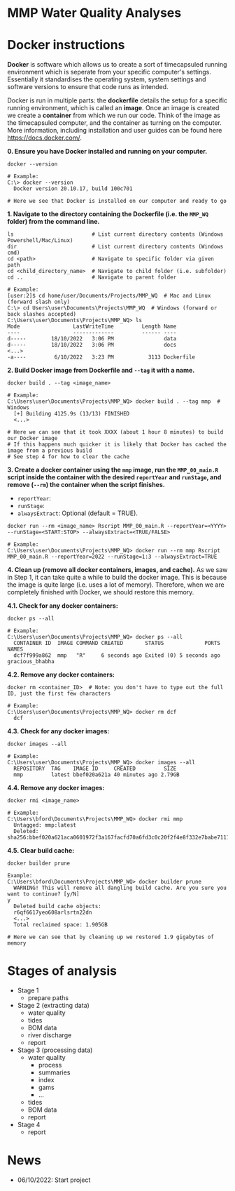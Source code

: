 MMP Water Quality Analyses
=============================

# Docker instructions

**Docker** is software which allows us to create a sort of timecapsuled running environment which is seperate from your specific computer's settings. Essentially it standardises the operating system, system settings and software versions to ensure that code runs as intended. 

Docker is run in multiple parts: the **dockerfile** details the setup for a specific running environment, which is called an **image**. Once an image is created we create a **container** from which we run our code. Think of the image as the timecapsuled computer, and the container as turning on the computer. More information, including installation and user guides can be found here https://docs.docker.com/.

**0. Ensure you have Docker installed and running on your computer.**
```console
docker --version
```
```console
# Example:
C:\> docker --version
  Docker version 20.10.17, build 100c701

# Here we see that Docker is installed on our computer and ready to go
```

**1. Navigate to the directory containing the Dockerfile (i.e. the `MMP_WQ` folder) from the command line.**

```console
ls                         # List current directory contents (Windows Powershell/Mac/Linux)
dir                        # List current directory contents (Windows cmd)
cd <path>                  # Navigate to specific folder via given path
cd <child_directory_name>  # Navigate to child folder (i.e. subfolder)
cd ..                      # Navigate to parent folder
```
```
# Example:
[user:2]$ cd home/user/Documents/Projects/MMP_WQ  # Mac and Linux (forward slash only)
C:\> cd Users\user\Documents\Projects\MMP_WQ  # Windows (forward or back slashes accepted)
C:\Users\user\Documents\Projects\MMP_WQ> ls
Mode                 LastWriteTime         Length Name
----                 -------------         ------ ----
d-----        18/10/2022   3:06 PM                data
d-----        18/10/2022   3:06 PM                docs
<...>
-a----         6/10/2022   3:23 PM           3113 Dockerfile
```

**2. Build Docker image from Dockerfile and `--tag` it with a name.**
```console
docker build . --tag <image_name>
```
```
# Example:
C:\Users\user\Documents\Projects\MMP_WQ> docker build . --tag mmp  # Windows
  [+] Building 4125.9s (13/13) FINISHED
  <...>

# Here we can see that it took XXXX (about 1 hour 8 minutes) to build our Docker image
# If this happens much quicker it is likely that Docker has cached the image from a previous build
# See step 4 for how to clear the cache
```

**3. Create a docker container using the `mmp` image, run the `MMP_00_main.R` script inside the container with the desired `reportYear` and `runStage`, and remove (`--rm`) the container when the script finishes.**

* `reportYear`: 
* `runStage`:
* `alwaysExtract`: Optional (default = TRUE). 

```console
docker run --rm <image_name> Rscript MMP_00_main.R --reportYear=<YYYY> --runStage=<START:STOP> --alwaysExtract=<TRUE/FALSE>
```
```
# Example:
C:\Users\user\Documents\Projects\MMP_WQ> docker run --rm mmp Rscript MMP_00_main.R --reportYear=2022 --runStage=1:3 --alwaysExtract=TRUE
```

**4. Clean up (remove all docker containers, images, and cache).**
As we saw in Step 1, it can take quite a while to build the docker image. This is because the image is quite large (i.e. uses a lot of memory). Therefore, when we are completely finished with Docker, we should restore this memory. 

**4.1. Check for any docker containers:**
    
```console
docker ps --all
```
```
# Example:
C:\Users\user\Documents\Projects\MMP_WQ> docker ps --all
  CONTAINER ID  IMAGE COMMAND CREATED       STATUS             PORTS     NAMES
  dcf7f999a862  mmp   "R"     6 seconds ago Exited (0) 5 seconds ago     gracious_bhabha
```

**4.2. Remove any docker containers:**
  
```console
docker rm <container_ID>  # Note: you don't have to type out the full ID, just the first few characters
```
```
# Example:
C:\Users\user\Documents\Projects\MMP_WQ> docker rm dcf
  dcf
```

**4.3. Check for any docker images:**

```console
docker images --all
```
```
# Example:
C:\Users\user\Documents\Projects\MMP_WQ> docker images --all
  REPOSITORY  TAG    IMAGE ID     CREATED         SIZE
  mmp         latest bbef020a621a 40 minutes ago 2.79GB
```

**4.4. Remove any docker images:**
```console
docker rmi <image_name>
```
```
# Example:
C:\Users\bford\Documents\Projects\MMP_WQ> docker rmi mmp
  Untagged: mmp:latest
  Deleted: sha256:bbef020a621aca0601972f3a167facfd70a6fd3c0c20f2f4e8f332e7babe7111
```

**4.5. Clear build cache:**

```console
docker builder prune
```
```
Example:
C:\Users\bford\Documents\Projects\MMP_WQ> docker builder prune
  WARNING! This will remove all dangling build cache. Are you sure you want to continue? [y/N]
y
  Deleted build cache objects:
  r6qf6617yeo608arlsrtn22dn
  <...>
  Total reclaimed space: 1.905GB

# Here we can see that by cleaning up we restored 1.9 gigabytes of memory
```

# Stages of analysis

- Stage 1
  - prepare paths
- Stage 2 (extracting data)
  - water quality
  - tides
  - BOM data
  - river discharge
  - report
- Stage 3 (processing data)
  - water quality
    - process
    - summaries
    - index
    - gams
    - ...
  - tides
  - BOM data
  - report
- Stage 4
  - report

# News
- 06/10/2022:  Start project
